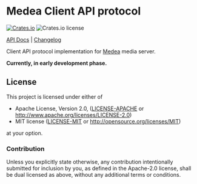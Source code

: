 Medea Client API protocol
=========================

[![Crates.io](https://img.shields.io/crates/v/medea-client-api-proto)](https://crates.io/crates/medea-client-api-proto)
![Crates.io license](https://img.shields.io/crates/l/medea-client-api-proto)

[API Docs](https://docs.rs/medea-client-api-proto) |
[Changelog](https://github.com/instrumentisto/medea/blob/master/proto/client-api/CHANGELOG.md)

Client API protocol implementation for [Medea] media server.

__Currently, in early development phase.__




## License

This project is licensed under either of

- Apache License, Version 2.0, ([LICENSE-APACHE](https://github.com/instrumentisto/medea/blob/master/proto/client-api/LICENSE-APACHE.md) or http://www.apache.org/licenses/LICENSE-2.0)
- MIT license ([LICENSE-MIT](https://github.com/instrumentisto/medea/blob/master/proto/client-api/LICENSE-MIT.md) or http://opensource.org/licenses/MIT)

at your option.


### Contribution

Unless you explicitly state otherwise, any contribution intentionally submitted for inclusion by you, as defined in the Apache-2.0 license, shall be dual licensed as above, without any additional terms or conditions.





[Medea]: https://github.com/instrumentisto/medea
